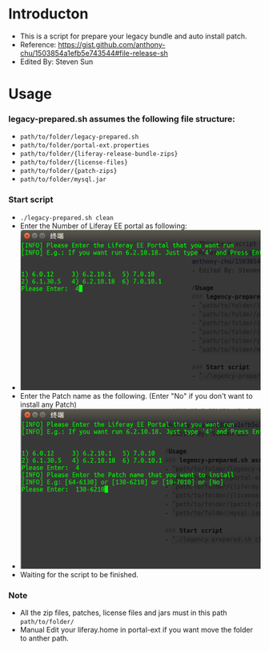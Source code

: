 # Introducton
- This is a script for prepare your legacy bundle and auto install patch.
- Reference: https://gist.github.com/anthony-chu/1503854a1efb5e743544#file-release-sh
- Edited By: Steven Sun

# Usage
### legacy-prepared.sh assumes the following file structure:  
- `path/to/folder/legacy-prepared.sh`
- `path/to/folder/portal-ext.properties`
- `path/to/folder/{liferay-release-bundle-zips}`
- `path/to/folder/{license-files}`
- `path/to/folder/{patch-zips}`
- `path/to/folder/mysql.jar `

### Start script
- `./legacy-prepared.sh clean`
- Enter the Number of Liferay EE portal as following:
- ![ScreenShot](https://raw.githubusercontent.com/yunlinsun/shell-related/master/legacy-prepared/screenshot1.png)
- Enter the Patch name as the following. (Enter "No" if you don't want to install any Patch)
- ![ScreenShot](https://raw.githubusercontent.com/yunlinsun/shell-related/master/legacy-prepared/screenshot2.png)
- Waiting for the script to be finished.

### Note
- All the zip files, patches, license files and jars must in this path `path/to/folder/`
- Manual Edit your liferay.home in portal-ext if you want move the folder to anther path.

